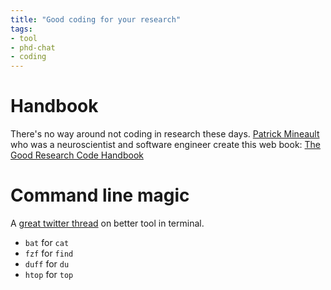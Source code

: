 ```yaml
---
title: "Good coding for your research"
tags:
- tool
- phd-chat
- coding
---
```


# Handbook
There's no way around not coding in research these days.  [Patrick Mineault](https://xcorr.net/) who was a neuroscientist and software engineer create this web book:
[The Good Research Code Handbook](https://goodresearch.dev/index.html)

# Command line magic
A [great twitter thread](https://twitter.com/amilajack/status/1479328649820000256) on better tool in terminal.
- `bat` for `cat`
- `fzf` for `find`
- `duff` for `du`
- `htop` for `top`